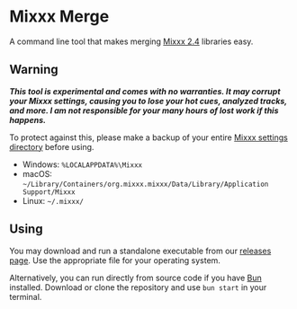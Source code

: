 # Mixxx Merge

A command line tool that makes merging [Mixxx 2.4](https://mixxx.org/) libraries easy.

## Warning

**_This tool is experimental and comes with no warranties. It may corrupt your Mixxx settings, causing you to lose your hot cues, analyzed tracks, and more. I am not responsible for your many hours of lost work if this happens._**

To protect against this, please make a backup of your entire [Mixxx settings directory](https://manual.mixxx.org/2.4/en/chapters/appendix/settings_directory) before using.

- Windows: `%LOCALAPPDATA%\Mixxx`
- macOS: `~/Library/Containers/org.mixxx.mixxx/Data/Library/Application  Support/Mixxx`
- Linux: `~/.mixxx/`

## Using

You may download and run a standalone executable from our [releases page](https://github.com/mass8326/mixxx-merge/releases). Use the appropriate file for your operating system.

Alternatively, you can run directly from source code if you have [Bun](https://bun.sh/) installed. Download or clone the repository and use `bun start` in your terminal.
